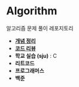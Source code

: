 # Algorithm
알고리즘 문제 풀이 레포지토리
+ **[개념 정리](https://fork-potato-db6.notion.site/e105d46af3c24ebd9fc38df0ae848375)**
+ **[코드 리뷰](https://fork-potato-db6.notion.site/e7bb96b60293481492a07e1457bd708a)**
+ **학교 실습 (sju)** : C
+ **리트코드**
+ **프로그래머스**
+ **백준**
